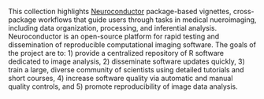 This collection highlights [Neuroconductor](https://neuroconductor.org) package-based vignettes, cross-package workflows that guide users through tasks in medical nueroimaging, including data organization, processing, and inferential analysis.  Neuroconductor is an open-source platform for rapid testing and dissemination of reproducible computational imaging software.  The goals of the project are to: 1) provide a centralized repository of R software dedicated to image analysis, 2) disseminate software updates quickly, 3) train a large, diverse community of scientists using detailed tutorials and short courses, 4) increase software quality via automatic and manual quality controls, and 5) promote reproducibility of image data analysis.